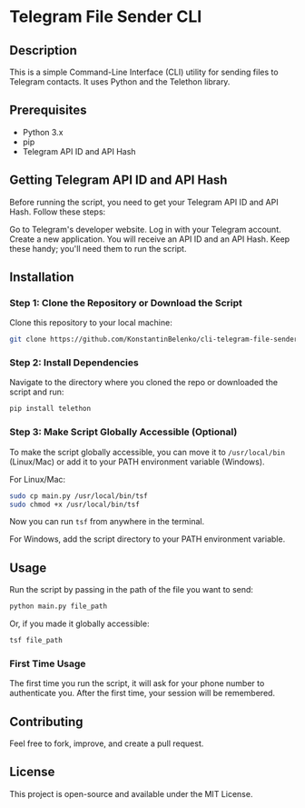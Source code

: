 # Telegram File Sender CLI

## Description

This is a simple Command-Line Interface (CLI) utility for sending files to Telegram contacts. It uses Python and the Telethon library.

## Prerequisites

- Python 3.x
- pip
- Telegram API ID and API Hash

## Getting Telegram API ID and API Hash

Before running the script, you need to get your Telegram API ID and API Hash. Follow these steps:

Go to Telegram's developer website.
Log in with your Telegram account.
Create a new application.
You will receive an API ID and an API Hash. Keep these handy; you'll need them to run the script.


## Installation

### Step 1: Clone the Repository or Download the Script

Clone this repository to your local machine:

```bash
git clone https://github.com/KonstantinBelenko/cli-telegram-file-sender.git
```

### Step 2: Install Dependencies

Navigate to the directory where you cloned the repo or downloaded the script and run:

```bash
pip install telethon
```

### Step 3: Make Script Globally Accessible (Optional)

To make the script globally accessible, you can move it to `/usr/local/bin` (Linux/Mac) or add it to your PATH environment variable (Windows).

For Linux/Mac:

```bash
sudo cp main.py /usr/local/bin/tsf
sudo chmod +x /usr/local/bin/tsf
```

Now you can run `tsf` from anywhere in the terminal.

For Windows, add the script directory to your PATH environment variable.

## Usage

Run the script by passing in the path of the file you want to send:

```bash
python main.py file_path
```

Or, if you made it globally accessible:

```bash
tsf file_path
```

### First Time Usage

The first time you run the script, it will ask for your phone number to authenticate you. After the first time, your session will be remembered.

## Contributing

Feel free to fork, improve, and create a pull request.

## License

This project is open-source and available under the MIT License.
